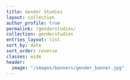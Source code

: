 ```yaml
---
title: Gender Studies
layout: collection
author_profile: true
permalink: /genderstudies/
collection: genderstudies
entries_layout: list
sort_by: date
sort_order: reverse
classes: wide
header:
  image: "/images/banners/gender_banner.jpg"
---
```

